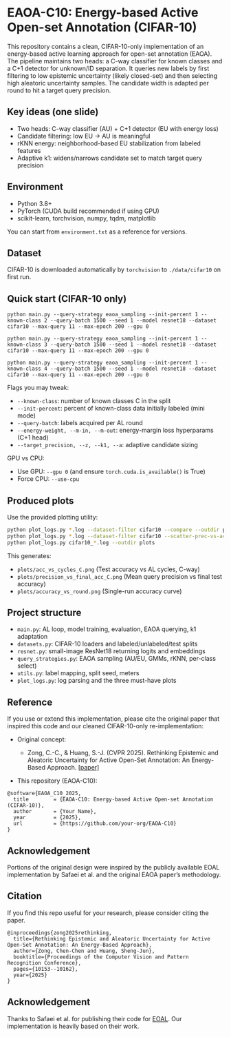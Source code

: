 # EAOA-C10: Energy-based Active Open-set Annotation (CIFAR-10)

This repository contains a clean, CIFAR-10-only implementation of an energy-based active learning approach for open-set annotation (EAOA). The pipeline maintains two heads: a C-way classifier for known classes and a C+1 detector for unknown/ID separation. It queries new labels by first filtering to low epistemic uncertainty (likely closed-set) and then selecting high aleatoric uncertainty samples. The candidate width is adapted per round to hit a target query precision.

## Key ideas (one slide)
- Two heads: C-way classifier (AU) + C+1 detector (EU with energy loss)
- Candidate filtering: low EU → AU is meaningful
- rKNN energy: neighborhood-based EU stabilization from labeled features
- Adaptive k1: widens/narrows candidate set to match target query precision

## Environment
- Python 3.8+
- PyTorch (CUDA build recommended if using GPU)
- scikit-learn, torchvision, numpy, tqdm, matplotlib

You can start from `environment.txt` as a reference for versions.

## Dataset
CIFAR-10 is downloaded automatically by `torchvision` to `./data/cifar10` on first run.

## Quick start (CIFAR-10 only)

```
python main.py --query-strategy eaoa_sampling --init-percent 1 --known-class 2 --query-batch 1500 --seed 1 --model resnet18 --dataset cifar10 --max-query 11 --max-epoch 200 --gpu 0

python main.py --query-strategy eaoa_sampling --init-percent 1 --known-class 3 --query-batch 1500 --seed 1 --model resnet18 --dataset cifar10 --max-query 11 --max-epoch 200 --gpu 0

python main.py --query-strategy eaoa_sampling --init-percent 1 --known-class 4 --query-batch 1500 --seed 1 --model resnet18 --dataset cifar10 --max-query 11 --max-epoch 200 --gpu 0
```


Flags you may tweak:
- `--known-class`: number of known classes C in the split
- `--init-percent`: percent of known-class data initially labeled (mini mode)
- `--query-batch`: labels acquired per AL round
- `--energy-weight, --m-in, --m-out`: energy-margin loss hyperparams (C+1 head)
- `--target_precision, --z, --k1, --a`: adaptive candidate sizing

GPU vs CPU:
- Use GPU: `--gpu 0` (and ensure `torch.cuda.is_available()` is True)
- Force CPU: `--use-cpu`

## Produced plots
Use the provided plotting utility:

```bash
python plot_logs.py *.log --dataset-filter cifar10 --compare --outdir plots
python plot_logs.py *.log --dataset-filter cifar10 --scatter-prec-vs-acc --outdir plots
python plot_logs.py cifar10_*.log --outdir plots
```

This generates:
- `plots/acc_vs_cycles_C.png` (Test accuracy vs AL cycles, C-way)
- `plots/precision_vs_final_acc_C.png` (Mean query precision vs final test accuracy)
- `plots/accuracy_vs_round.png` (Single-run accuracy curve)

## Project structure
- `main.py`: AL loop, model training, evaluation, EAOA querying, k1 adaptation
- `datasets.py`: CIFAR-10 loaders and labeled/unlabeled/test splits
- `resnet.py`: small-image ResNet18 returning logits and embeddings
- `query_strategies.py`: EAOA sampling (AU/EU, GMMs, rKNN, per-class select)
- `utils.py`: label mapping, split seed, meters
- `plot_logs.py`: log parsing and the three must-have plots

## Reference
If you use or extend this implementation, please cite the original paper that inspired this code and our cleaned CIFAR-10-only re-implementation:

- Original concept:
  - Zong, C.-C., & Huang, S.-J. (CVPR 2025). Rethinking Epistemic and Aleatoric Uncertainty for Active Open-Set Annotation: An Energy-Based Approach. [[paper]](https://openaccess.thecvf.com/content/CVPR2025/html/Zong_Rethinking_Epistemic_and_Aleatoric_Uncertainty_for_Active_Open-Set_Annotation_An_CVPR_2025_paper.html)

- This repository (EAOA-C10):
```
@software{EAOA_C10_2025,
  title        = {EAOA-C10: Energy-based Active Open-set Annotation (CIFAR-10)},
  author       = {Your Name},
  year         = {2025},
  url          = {https://github.com/your-org/EAOA-C10}
}
```

## Acknowledgement
Portions of the original design were inspired by the publicly available EOAL implementation by Safaei et al. and the original EAOA paper’s methodology.

## Citation

If you find this repo useful for your research, please consider citing the paper.

```
@inproceedings{zong2025rethinking,
  title={Rethinking Epistemic and Aleatoric Uncertainty for Active Open-Set Annotation: An Energy-Based Approach},
  author={Zong, Chen-Chen and Huang, Sheng-Jun},
  booktitle={Proceedings of the Computer Vision and Pattern Recognition Conference},
  pages={10153--10162},
  year={2025}
}
```

## Acknowledgement

Thanks to Safaei et al. for publishing their code for [EOAL](https://github.com/bardisafa/EOAL). Our implementation is heavily based on their work.
